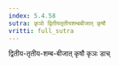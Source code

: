 ```yaml
---
index: 5.4.58
sutra: कृञो द्वितीयतृतीयशम्बबीजात्‌ कृषौ
vritti: full_sutra
---
```


द्वितीय-तृतीय-शम्ब-बीजात् कृषौ कृञः डाच्